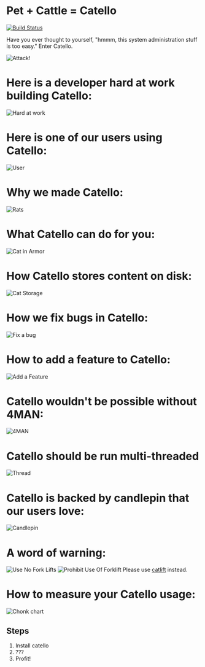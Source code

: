 Pet + Cattle = Catello
======================

[![Build Status](https://travis-ci.org/Catello/catello.svg?branch=master)](https://travis-ci.org/Catello/catello)


Have you ever thought to yourself, "hmmm, this system administration stuff is too easy." Enter Catello.


![Attack!](castle.jpg)


Here is a developer hard at work building Catello:
=======================

![Hard at work](build.gif)

Here is one of our users using Catello:
=======================

![User](user.gif)

Why we made Catello:
=======================

![Rats](rats.jpg)

What Catello can do for you:
=======================
![Cat in Armor](cat-armor.jpg)

How Catello stores content on disk:
===================================
![Cat Storage](cat_stor.jpg)

How we fix bugs in Catello:
===========================

![Fix a bug](fix_a_bug.jpg)

How to add a feature to Catello:
============================
![Add a Feature](adding_feature.jpg)

Catello wouldn't be possible without 4MAN:
============================
![4MAN](4man.jpg)

Catello should be run multi-threaded
====================================

![Thread](thread.jpg)

Catello is backed by candlepin that our users love:
============================
![Candlepin](cattlepin.jpg)

A word of warning:
==================
![Use No Fork Lifts](no_forklifts.jpg)
![Prohibit Use Of Forklift](prohibit_forklift.jpg)
Please use [catlift](https://github.com/Catello/catlift) instead.

How to measure your Catello usage:
=================================
![Chonk chart](chonk.jpg)

Steps
-----

1. Install catello
2. ???
3. Profit!

